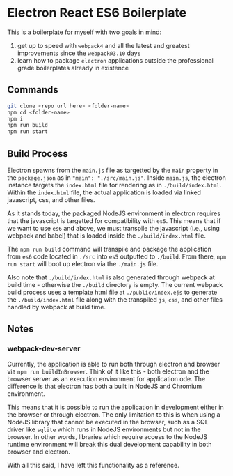 # Electron React ES6 Boilerplate

This is a boilerplate for myself with two goals in mind:
1. get up to speed with `webpack4` and all the latest and greatest improvements since the `webpack@3.10` days
2. learn how to package `electron` applications outside the professional grade boilerplates already in existence

## Commands

```bash
git clone <repo url here> <folder-name>
npm cd <folder-name>
npm i
npm run build
npm run start
```

## Build Process

Electron spawns from the `main.js` file as targetted by the `main` property in the `package.json` as in `"main": "./src/main.js"`. Inside `main.js`, the electron instance targets the `index.html` file for rendering as in `./build/index.html`. Within the `index.html` file, the actual application is loaded via linked javascript, css, and other files. 

As it stands today, the packaged NodeJS environment in electron requires that the javascript is targetted for compatibility with `es5`. This means that if we want to use `es6` and above, we must transpile the javascript (i.e., using webpack and babel) that is loaded inside the `./build/index.html` file. 

The `npm run build` command will transpile and package the application from `es6` code located in `./src` into `es5` outputted to `./build`. From there, `npm run start` will boot up electron via the `./main.js` file. 

Also note that `./build/index.html` is also generated through webpack at build time - otherwise the `./build` directory is empty. The current webpack build process uses a template html file at `./public/index.ejs` to generate the `./build/index.html` file along with the transpiled `js`, `css`, and other files handled by webpack at build time.

## Notes

### webpack-dev-server

Currently, the application is able to run both through electron and browser via `npm run buildInBrowser`. Think of it like this - both electron and the browser server as an execution environment for application ode. The difference is that electron has both a built in NodeJS and Chromium environment. 

This means that it is possible to run the application in development either in the browser or through electron. The only limitation to this is when using a NodeJS library that cannot be executed in the browser, such as a SQL driver like `sqlite` which runs in NodeJS environments but not in the browser. In other words, libraries which require access to the NodeJS runtime environment will break this dual development capability in both browser and electron.

With all this said, I have left this functionality as a reference.